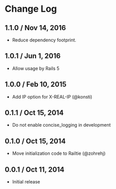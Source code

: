 # Change Log

## 1.1.0 / Nov 14, 2016

* Reduce dependency footprint.

## 1.0.1 / Jun 1, 2016

* Allow usage by Rails 5

## 1.0.0 / Feb 10, 2015

* Add IP option for X-REAL-IP (@konsti)

## 0.1.1 / Oct 15, 2014

* Do not enable concise_logging in development

## 0.1.0 / Oct 15, 2014

* Move initialization code to Railtie (@zohrehj)

## 0.0.1 / Oct 11, 2014

* Initial release
